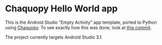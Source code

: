# Chaquopy Hello World app

This is the Android Studio "Empty Activity" app template, ported to Python using
[Chaquopy](https://chaquo.com/chaquopy/). To see exactly how this was done, look at [this
commit](https://github.com/chaquo/chaquopy-hello/commit/ca431028a8c170a692b008ee7b7fb2f06b88cd09).

The project currently targets Android Studio 3.1.
